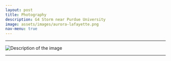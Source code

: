 ```yaml
---
layout: post
title: Photography
description: G4 Storm near Purdue University
image: assets/images/aurora-lafayette.png 
nav-menu: true
---
```



<hr />
<img src="assets/images/DSC_0291.png" alt="Description of the image" title="Optional image title">

<hr />